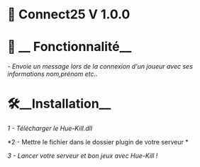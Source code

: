 # 📗 __Connect25__ V 1.0.0
# :pushpin: __ Fonctionnalité__
*- Envoie un message lors de la connexion d'un joueur avec ses informations nom,prénom etc..* 
# 🛠️__Installation__
*1 - Télécharger le Hue-Kill.dll*

*2 - Mettre le fichier dans le dossier plugin de votre serveur *

*3 - Lancer votre serveur et bon jeux avec Hue-Kill !*

